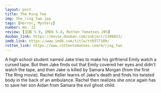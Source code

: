 ```yaml
---
layout: post 
title: The Ring Two
img: the_ring_two.jpg
tags: [Horror, Mystery]
number: No. 22
review: [豆瓣 5.9, IMDb 5.4, Rotten Tomatoes 20%]
douban_link: https://movie.douban.com/subject/1309023/
imdb_link: https://www.imdb.com/title/tt0377109/
rotten_link: https://www.rottentomatoes.com/m/ring_two
---
```


A high school student named Jake tries to make his girlfriend Emily watch a cursed tape. But then Jake finds out that Emily covered her eyes and didn't watch the tape, and then Jake is killed by Samara Morgan (from the first The Ring movie). Rachel Keller learns of Jake's death and finds his twisted body in the back of an ambulance. Rachel then realizes she once again has to save her son Aidan from Samara the evil ghost child.